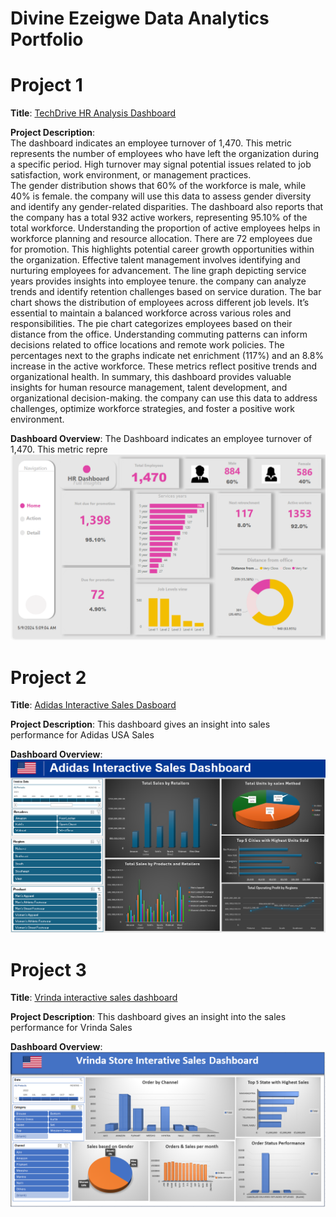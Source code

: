 # Divine Ezeigwe Data Analytics Portfolio
# Project 1
**Title**: [TechDrive HR Analysis Dashboard](https://github.com/Ifeanyi-Ezeigwe/Data_Analytics)

**Project Description**:
 <br>The dashboard indicates an employee turnover of 1,470. This metric represents the number of employees who have left the organization during a specific period.
High turnover may signal potential issues related to job satisfaction, work environment, or management practices. <br>
The gender distribution shows that 60% of the workforce is male, while 40% is female.
the company will use this data to assess gender diversity and identify any gender-related disparities.
The dashboard also reports that the company has a total 932 active workers, representing 95.10% of the total workforce.
Understanding the proportion of active employees helps in workforce planning and resource allocation.
There are 72 employees due for promotion. This highlights potential career growth opportunities within the organization.
Effective talent management involves identifying and nurturing employees for advancement.
The line graph depicting service years provides insights into employee tenure.
the company can analyze trends and identify retention challenges based on service duration.
The bar chart shows the distribution of employees across different job levels.
It’s essential to maintain a balanced workforce across various roles and responsibilities.
The pie chart categorizes employees based on their distance from the office.
Understanding commuting patterns can inform decisions related to office locations and remote work policies.
The percentages next to the graphs indicate net enrichment (117%) and an 8.8% increase in the active workforce.
These metrics reflect positive trends and organizational health.
In summary, this dashboard provides valuable insights for human resource management, talent development, and organizational decision-making. 
the company can use this data to address challenges, optimize workforce strategies, and foster a positive work environment. 


**Dashboard Overview**: The Dashboard indicates an employee turnover of 1,470. This metric repre
![TechDrive_HR_dashboard.PNG](TechDrive_HR_dashboard.PNG)


# Project 2
**Title**: [Adidas Interactive Sales Dasboard](https://ifeanyi-ezeigwe.github.io/Data_Analytics/)

**Project Description**: This dashboard gives an insight into sales performance for Adidas USA Sales

**Dashboard Overview**:
![Adidas_Sales_Dashboard.PNG](Adidas_Sales_Dashboard.PNG)



# Project 3
**Title**: [Vrinda interactive sales dashboard](https://ifeanyi-ezeigwe.github.io/Data_Analytics/)

**Project Description**: This dashboard gives an insight into the sales performance for Vrinda Sales

**Dashboard Overview**:
![Vrinda_Sales_dashboard.PNG](Vrinda_Sales_dashboard.PNG)



